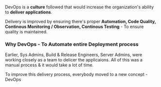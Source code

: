DevOps is a **culture** followed that would increase the organization's ability to **deliver applications**.

Delivery is improved by ensuring there's proper **Automation, Code Quality, Continous Monitoring / Observation, Continous Testing** - To ensure quality is maintained.

### Why DevOps - To Automate entire Deployment process

Earlier, Sys Admins, Build & Release Engineers, Server Admins, were working closely as a team to delicer the applicaions. All of this was a manual process & it would take a lot of time.

To improve this delivery process, everybody moved to a new concept - DevOps
